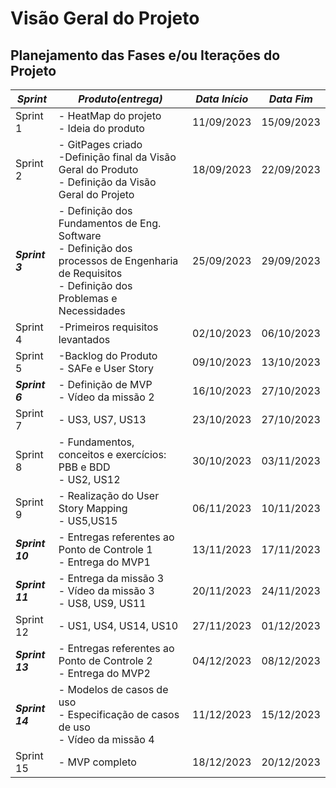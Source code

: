 # Visão Geral do Projeto

## **Planejamento das Fases e/ou Iterações do Projeto**

| **_Sprint_**    | **_Produto(entrega)_**                                                                                                                                                                                                    | **_Data Início_** | **_Data Fim_** |
| --------------- | ------------------------------------------------------------------------------------------------------------------------------------------------------------------------------------------------------------------------- | ----------------- | -------------- |
| Sprint 1        | - HeatMap do projeto <br/>- Ideia do produto                                                                                                                                                                             | 11/09/2023        | 15/09/2023     |
| Sprint 2        | - GitPages criado <br/>-Definição final da Visão Geral do Produto <br/>- Definição da Visão Geral do Projeto                                                                                                                   | 18/09/2023        | 22/09/2023     |
| **_Sprint 3_**  | - Definição dos Fundamentos de Eng. Software <br/>- Definição dos processos de Engenharia de Requisitos <br/>- Definição dos Problemas e Necessidades | 25/09/2023        | 29/09/2023     |
| Sprint 4        | -Primeiros requisitos levantados                                                                                 | 02/10/2023        | 06/10/2023     |
| Sprint 5        | -Backlog do Produto <br/>- SAFe e User Story                                                         | 09/10/2023        | 13/10/2023     |
| **_Sprint 6_**  | - Definição de MVP <br/>- Vídeo da missão 2                                              | 16/10/2023        | 27/10/2023     |
| Sprint 7        | - US3, US7, US13                                                                                                                                                                                                 | 23/10/2023        | 27/10/2023     |
| Sprint 8        | - Fundamentos, conceitos e exercícios: PBB e BDD <br/>- US2, US12                                                                                                                        | 30/10/2023        | 03/11/2023     |
| Sprint 9        | - Realização do User Story Mapping <br/>- US5,US15                                                                                                                           | 06/11/2023        | 10/11/2023     |
| **_Sprint 10_** | - Entregas referentes ao Ponto de Controle 1  <br/> - Entrega do MVP1                                                                                                                                                                            | 13/11/2023        | 17/11/2023     |
| **_Sprint 11_** | - Entrega da missão 3 <br/>- Vídeo da missão 3 <br/>- US8, US9, US11                                                                                                                                                          | 20/11/2023        | 24/11/2023     |
| Sprint 12       | - US1, US4, US14, US10                                                                                                                                                                                                 | 27/11/2023        | 01/12/2023     |
| **_Sprint 13_** | - Entregas referentes ao Ponto de Controle 2  <br/>- Entrega do MVP2                                                                                                                                                                            | 04/12/2023        | 08/12/2023     |
| **_Sprint 14_** | - Modelos de casos de uso <br/>- Especificação de casos de uso <br/>- Vídeo da missão 4                                                       | 11/12/2023        | 15/12/2023     |
| Sprint 15       | - MVP completo                                                                                                                                          | 18/12/2023        | 20/12/2023     |
